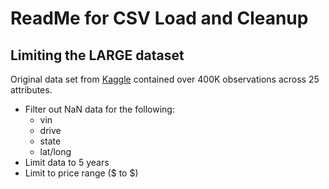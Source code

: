 # ReadMe for CSV Load and Cleanup

## Limiting the LARGE dataset

Original data set from [Kaggle](https://www.kaggle.com/austinreese/craigslist-carstrucks-data) contained over 400K observations across 25 attributes.

- Filter out NaN data for the following:
  - vin
  - drive
  - state
  - lat/long
- Limit data to 5 years
- Limit to price range ($ to $)
